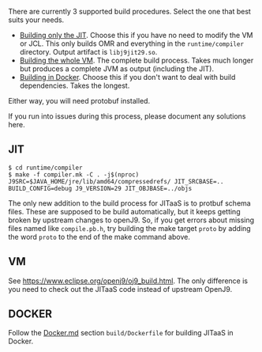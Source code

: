 <!--
Copyright (c) 2018, 2018 IBM Corp. and others

This program and the accompanying materials are made available under
the terms of the Eclipse Public License 2.0 which accompanies this
distribution and is available at https://www.eclipse.org/legal/epl-2.0/
or the Apache License, Version 2.0 which accompanies this distribution and
is available at https://www.apache.org/licenses/LICENSE-2.0.

This Source Code may also be made available under the following
Secondary Licenses when the conditions for such availability set
forth in the Eclipse Public License, v. 2.0 are satisfied: GNU
General Public License, version 2 with the GNU Classpath
Exception [1] and GNU General Public License, version 2 with the
OpenJDK Assembly Exception [2].

[1] https://www.gnu.org/software/classpath/license.html
[2] http://openjdk.java.net/legal/assembly-exception.html

SPDX-License-Identifier: EPL-2.0 OR Apache-2.0 OR GPL-2.0 WITH Classpath-exception-2.0 OR LicenseRef-GPL-2.0 WITH Assembly-exception
-->

There are currently 3 supported build procedures. Select the one that best suits your needs.

- [Building only the JIT](#jit). Choose this if you have no need to modify the VM or JCL. This only builds OMR and everything in the `runtime/compiler` directory. Output artifact is `libj9jit29.so`.
- [Building the whole VM](#vm). The complete build process. Takes much longer but produces a complete JVM as output (including the JIT).
- [Building in Docker](#docker). Choose this if you don't want to deal with build dependencies. Takes the longest.

Either way, you will need protobuf installed.

If you run into issues during this process, please document any solutions here.

## JIT

```
$ cd runtime/compiler
$ make -f compiler.mk -C . -j$(nproc) J9SRC=$JAVA_HOME/jre/lib/amd64/compressedrefs/ JIT_SRCBASE=.. BUILD_CONFIG=debug J9_VERSION=29 JIT_OBJBASE=../objs

```

The only new addition to the build process for JITaaS is to protbuf schema files. These are supposed to be build automatically, but it keeps getting broken by upstream changes to openJ9. So, if you get errors about missing files named like `compile.pb.h`, try building the make target `proto` by adding the word `proto` to the end of the make command above.

## VM

See https://www.eclipse.org/openj9/oj9_build.html. The only difference is you need to check out the JITaaS code instead of upstream OpenJ9.


## DOCKER

Follow the [Docker.md](Docker.md) section `build/Dockerfile` for building JITaaS in Docker.

